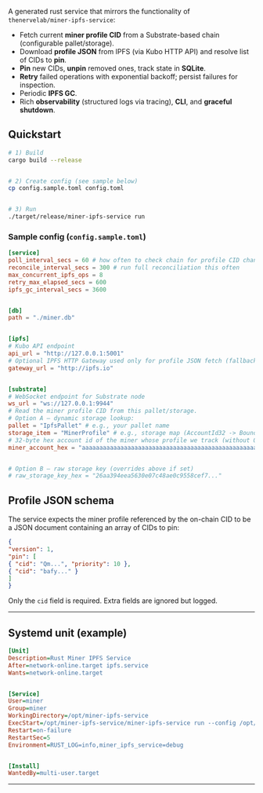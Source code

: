 

A generated rust service that mirrors the functionality of `thenervelab/miner-ipfs-service`:


- Fetch current **miner profile CID** from a Substrate-based chain (configurable pallet/storage).
- Download **profile JSON** from IPFS (via Kubo HTTP API) and resolve list of CIDs to **pin**.
- **Pin** new CIDs, **unpin** removed ones, track state in **SQLite**.
- **Retry** failed operations with exponential backoff; persist failures for inspection.
- Periodic **IPFS GC**.
- Rich **observability** (structured logs via tracing), **CLI**, and **graceful shutdown**.


## Quickstart


```bash
# 1) Build
cargo build --release


# 2) Create config (see sample below)
cp config.sample.toml config.toml


# 3) Run
./target/release/miner-ipfs-service run
```



### Sample config (`config.sample.toml`)
```toml
[service]
poll_interval_secs = 60 # how often to check chain for profile CID changes
reconcile_interval_secs = 300 # run full reconciliation this often
max_concurrent_ipfs_ops = 8
retry_max_elapsed_secs = 600
ipfs_gc_interval_secs = 3600


[db]
path = "./miner.db"


[ipfs]
# Kubo API endpoint
api_url = "http://127.0.0.1:5001"
# Optional IPFS HTTP Gateway used only for profile JSON fetch (fallback to /api/v0/cat)
gateway_url = "http://ipfs.io"


[substrate]
# WebSocket endpoint for Substrate node
ws_url = "ws://127.0.0.1:9944"
# Read the miner profile CID from this pallet/storage.
# Option A — dynamic storage lookup:
pallet = "IpfsPallet" # e.g., your pallet name
storage_item = "MinerProfile" # e.g., storage map (AccountId32 -> BoundedVec<u8>)
# 32-byte hex account id of the miner whose profile we track (without 0x)
miner_account_hex = "aaaaaaaaaaaaaaaaaaaaaaaaaaaaaaaaaaaaaaaaaaaaaaaaaaaaaaaaaaaaaaaa"


# Option B — raw storage key (overrides above if set)
# raw_storage_key_hex = "26aa394eea5630e07c48ae0c9558cef7..."
```


## Profile JSON schema


The service expects the miner profile referenced by the on-chain CID to be a JSON document containing an array of CIDs to pin:


```json
{
"version": 1,
"pin": [
{ "cid": "Qm...", "priority": 10 },
{ "cid": "bafy..." }
]
}
```


Only the `cid` field is required. Extra fields are ignored but logged.


---


## Systemd unit (example)


```ini
[Unit]
Description=Rust Miner IPFS Service
After=network-online.target ipfs.service
Wants=network-online.target


[Service]
User=miner
Group=miner
WorkingDirectory=/opt/miner-ipfs-service
ExecStart=/opt/miner-ipfs-service/miner-ipfs-service run --config /opt/miner-ipfs-service/config.toml
Restart=on-failure
RestartSec=5
Environment=RUST_LOG=info,miner_ipfs_service=debug


[Install]
WantedBy=multi-user.target
```


---